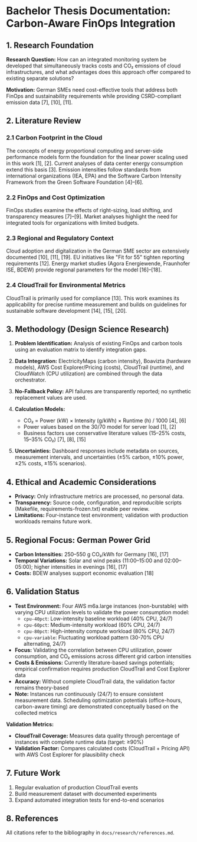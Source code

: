 # Bachelor Thesis Documentation: Carbon-Aware FinOps Integration

## 1. Research Foundation

**Research Question:** How can an integrated monitoring system be developed that simultaneously tracks costs and CO₂ emissions of cloud infrastructures, and what advantages does this approach offer compared to existing separate solutions?

**Motivation:** German SMEs need cost-effective tools that address both FinOps and sustainability requirements while providing CSRD-compliant emission data [7], [10], [11].

## 2. Literature Review

### 2.1 Carbon Footprint in the Cloud
The concepts of energy proportional computing and server-side performance models form the foundation for the linear power scaling used in this work [1], [2]. Current analyses of data center energy consumption extend this basis [3]. Emission intensities follow standards from international organizations (IEA, EPA) and the Software Carbon Intensity Framework from the Green Software Foundation [4]–[6].

### 2.2 FinOps and Cost Optimization
FinOps studies examine the effects of right-sizing, load shifting, and transparency measures [7]–[9]. Market analyses highlight the need for integrated tools for organizations with limited budgets.

### 2.3 Regional and Regulatory Context
Cloud adoption and digitalization in the German SME sector are extensively documented [10], [11], [19]. EU initiatives like "Fit for 55" tighten reporting requirements [12]. Energy market studies (Agora Energiewende, Fraunhofer ISE, BDEW) provide regional parameters for the model [16]–[18].

### 2.4 CloudTrail for Environmental Metrics
CloudTrail is primarily used for compliance [13]. This work examines its applicability for precise runtime measurement and builds on guidelines for sustainable software development [14], [15], [20].

## 3. Methodology (Design Science Research)

1. **Problem Identification:** Analysis of existing FinOps and carbon tools using an evaluation matrix to identify integration gaps.

2. **Data Integration:** ElectricityMaps (carbon intensity), Boavizta (hardware models), AWS Cost Explorer/Pricing (costs), CloudTrail (runtime), and CloudWatch (CPU utilization) are combined through the data orchestrator.

3. **No-Fallback Policy:** API failures are transparently reported; no synthetic replacement values are used.

4. **Calculation Models:**
   - CO₂ = Power (kW) × Intensity (g/kWh) × Runtime (h) / 1000 [4], [6]
   - Power values based on the 30/70 model for server load [1], [2]
   - Business factors use conservative literature values (15–25% costs, 15–35% CO₂) [7], [8], [15]

5. **Uncertainties:** Dashboard responses include metadata on sources, measurement intervals, and uncertainties (±5% carbon, ±10% power, ±2% costs, ±15% scenarios).

## 4. Ethical and Academic Considerations

- **Privacy:** Only infrastructure metrics are processed, no personal data.
- **Transparency:** Source code, configuration, and reproducible scripts (Makefile, requirements-frozen.txt) enable peer review.
- **Limitations:** Four-instance test environment; validation with production workloads remains future work.

## 5. Regional Focus: German Power Grid

- **Carbon Intensities:** 250–550 g CO₂/kWh for Germany [16], [17]
- **Temporal Variations:** Solar and wind peaks (11:00–15:00 and 02:00–05:00); higher intensities in evenings [16], [17]
- **Costs:** BDEW analyses support economic evaluation [18]

## 6. Validation Status

- **Test Environment:** Four AWS m6a.large instances (non-burstable) with varying CPU utilization levels to validate the power consumption model:
  - `cpu-40pct`: Low-intensity baseline workload (40% CPU, 24/7)
  - `cpu-60pct`: Medium-intensity workload (60% CPU, 24/7)
  - `cpu-80pct`: High-intensity compute workload (80% CPU, 24/7)
  - `cpu-variable`: Fluctuating workload pattern (30-70% CPU alternating, 24/7)
- **Focus:** Validating the correlation between CPU utilization, power consumption, and CO₂ emissions across different grid carbon intensities
- **Costs & Emissions:** Currently literature-based savings potentials; empirical confirmation requires production CloudTrail and Cost Explorer data
- **Accuracy:** Without complete CloudTrail data, the validation factor remains theory-based
- **Note:** Instances run continuously (24/7) to ensure consistent measurement data. Scheduling optimization potentials (office-hours, carbon-aware timing) are demonstrated conceptually based on the collected metrics

**Validation Metrics:**
- **CloudTrail Coverage:** Measures data quality through percentage of instances with complete runtime data (target: ≥90%)
- **Validation Factor:** Compares calculated costs (CloudTrail + Pricing API) with AWS Cost Explorer for plausibility check

## 7. Future Work

1. Regular evaluation of production CloudTrail events
2. Build measurement dataset with documented experiments
3. Expand automated integration tests for end-to-end scenarios

## 8. References

All citations refer to the bibliography in `docs/research/references.md`.
